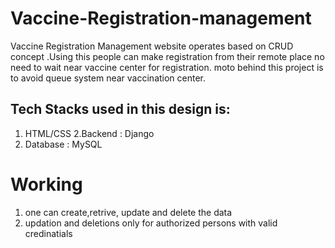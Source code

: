 # Vaccine-Registration-management

Vaccine Registration Management website operates based on CRUD concept .Using this people can make registration from their remote place no need to wait near vaccine center for registration.
moto behind this project is to avoid queue system near vaccination center.

## Tech Stacks used in this design is: 
1. HTML/CSS
2.Backend : Django
3. Database : MySQL

# Working
1. one can create,retrive, update and delete the data
2. updation and deletions only for authorized persons with valid credinatials

